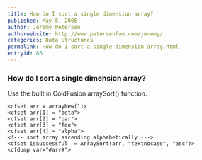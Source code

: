 ```yaml
---
title: How do I sort a single dimension array?
published: May 8, 2006
author: Jeremy Petersen
authorwebsite: http://www.petersenfam.com/jeremy/
categories: Data Structures
permalink: How-do-I-sort-a-single-dimension-array.html
entryid: 86
---
```


<h3>How do I sort a single dimension array?</h3>

<p>
Use the built in ColdFusion arraySort() function.
</p>

<pre><code class="language-markup">&lt;cfset arr = arrayNew(1)&gt;
&lt;cfset arr[1] = &quot;beta&quot;&gt;
&lt;cfset arr[2] = &quot;bar&quot;&gt;
&lt;cfset arr[3] = &quot;foo&quot;&gt;
&lt;cfset arr[4] = &quot;alpha&quot;&gt;
&lt;!--- sort array ascending alphabetically ---&gt;
&lt;cfset isSuccessful  = ArraySort(arr, &quot;textnocase&quot;, &quot;asc&quot;)&gt;
&lt;cfdump var=&quot;#arr#&quot;&gt;
</code></pre>



